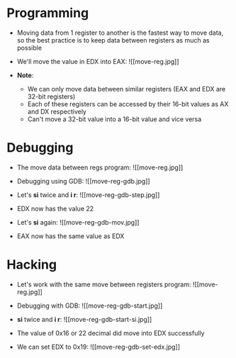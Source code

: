 # Programming
- Moving data from 1 register to another is the fastest way to move data, so the best practice is to keep data between registers as much as possible

- We'll move the value in EDX into EAX:
![[move-reg.jpg]]

- **Note**: 
	- We can only move data between similar registers (EAX and EDX are 32-bit registers)
	- Each of these registers can be accessed by their 16-bit values as AX and DX respectively
	- Can't move a 32-bit value into a 16-bit value and vice versa

# Debugging
- The move data between regs program:
![[move-reg.jpg]]

- Debugging using GDB:
![[move-reg-gdb.jpg]]

- Let's **si** twice and **i r**:
![[move-reg-gdb-step.jpg]]
- EDX now has the value 22

- Let's **si** again:
![[move-reg-gdb-mov.jpg]]
- EAX now has the same value as EDX

# Hacking
- Let's work with the same move between registers program: 
![[move-reg.jpg]]

- Debugging with GDB:
![[move-reg-gdb-start.jpg]]

- **si** twice and **i r**:
![[move-reg-gdb-start-si.jpg]]
- The value of 0x16 or 22 decimal did move into EDX successfully

- We can set EDX to 0x19:
![[move-reg-gdb-set-edx.jpg]]
